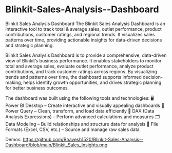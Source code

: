 # Blinkit-Sales-Analysis--Dashboard
Blinkit Sales Analysis Dashboard
The Blinkit Sales Analysis Dashboard is an interactive tool to track total & average sales, outlet performance, product contributions, customer ratings, and regional trends. It visualizes sales patterns over time, providing actionable insights for data-driven decisions and strategic planning.

Blinkit Sales Analysis Dashboard is to provide a comprehensive, data-driven view of Blinkit’s business performance. It enables stakeholders to monitor total and average sales, evaluate outlet performance, analyze product contributions, and track customer ratings across regions. By visualizing trends and patterns over time, the dashboard supports informed decision-making, helps identify growth opportunities, and drives strategic planning for better business outcomes.

The dashboard was built using the following tools and technologies:
🖥 Power BI Desktop – Create interactive and visually appealing dashboards
🔄 Power Query – Clean, transform, and load data efficiently
📐 DAX (Data Analysis Expressions) – Perform advanced calculations and measures
🗂 Data Modeling – Build relationships and structure data for analysis
📁 File Formats (Excel, CSV, etc.) – Source and manage raw sales data

Demos: https://github.com/Bhavesh1520/Blinkit-Sales-Analysis--Dashboard/blob/main/Blinkit_Sales_Insights.png
